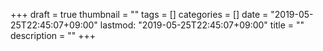 +++
draft = true
thumbnail = ""
tags = []
categories = []
date = "2019-05-25T22:45:07+09:00"
lastmod: "2019-05-25T22:45:07+09:00"
title = ""
description = ""
+++
